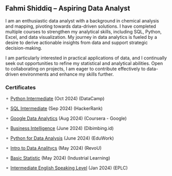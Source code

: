 ## Fahmi Shiddiq – Aspiring Data Analyst

I am an enthusiastic data analyst with a background in chemical analysis and mapping, pivoting towards data-driven solutions.  I have completed multiple courses to strengthen my analytical skills, including SQL, Python, Excel, and data visualization. My journey in data analytics is fueled by a desire to derive actionable insights from data and support strategic decision-making.

I am particularly interested in practical applications of data, and I continually seek out opportunities to refine my statistical and analytical abilities. Open to collaborating on projects, I am eager to contribute effectively to data-driven environments and enhance my skills further.

  
### Certificates
 ⚬ [Python Intermediate](https://drive.google.com/file/d/19pdQJ9SnK2naIA4iXBU1UhsCcc47rcXZ/view?usp=sharing) (Oct 2024) (DataCamp)
 
 ⚬ [SQL Intermediate](https://drive.google.com/file/d/1ywP8XfkBmutjtamrrfIP3uigJxF3ljlK/view?usp=sharing) (Sep 2024) (HackerRank) 
 
 ⚬ [Google Data Analytics](https://drive.google.com/file/d/1-VfavUigiMloUqcZL4RZnHlv5n5RraJF/view?usp=sharing) (Aug 2024) (Coursera - Google)
 
 ⚬ [Business Intelligence](https://drive.google.com/file/d/1CmYzAzHUdQWkJV7DcGnDeeL-doOuVWtT/view?usp=sharing) (June 2024) (Dibimbing.id)
 
 ⚬ [Python for Data Analysis](https://drive.google.com/file/d/1Cg0l46629dMml6DOsBAxartVA9Vy0Ad0/view?usp=sharing) (June 2024) (EduWork)
 
 ⚬ [Intro to Data Analitycs](https://drive.google.com/file/d/1Y5AVyzdgyJQQNKE1zYRh5OnTzWO2PZQU/view?usp=sharing) (May 2024) (RevoU)
 
 ⚬ [Basic Statistic](https://drive.google.com/file/d/1TMK5jsuRW-m4Gr935v2h43Yq3fRt0Zqo/view?usp=sharing)  (May 2024) (Industrial Learning)
 
 ⚬ [Intermediate English Speaking Level](https://drive.google.com/file/d/1K5B0CRElg0LmWThQ-2fNaZEPvOlQz7N3/view?usp=sharing)  (Jan 2024) (EPLC)
